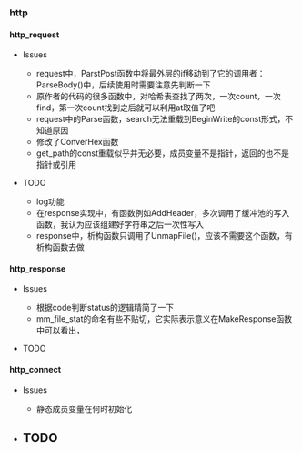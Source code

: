 ### http
#### http_request
- Issues
    - request中，ParstPost函数中将最外层的if移动到了它的调用者：ParseBody()中，后续使用时需要注意先判断一下
    - 原作者的代码的很多函数中，对哈希表查找了两次，一次count，一次find，第一次count找到之后就可以利用at取值了吧
    - request中的Parse函数，search无法重载到BeginWrite的const形式，不知道原因
    - 修改了ConverHex函数
    - get_path的const重载似乎并无必要，成员变量不是指针，返回的也不是指针或引用

- TODO
    - log功能
    - 在response实现中，有函数例如AddHeader，多次调用了缓冲池的写入函数，我认为应该组建好字符串之后一次性写入
    - response中，析构函数只调用了UnmapFile()，应该不需要这个函数，有析构函数去做

#### http_response
- Issues
    - 根据code判断status的逻辑精简了一下
    - mm_file_stat的命名有些不贴切，它实际表示意义在MakeResponse函数中可以看出，

- TODO


#### http_connect
- Issues
    - 静态成员变量在何时初始化

- TODO
    - 